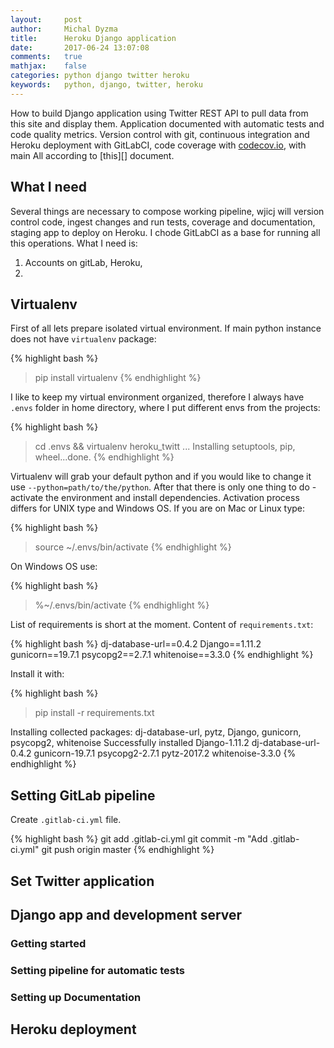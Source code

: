 ```yaml
---
layout:     post
author:     Michal Dyzma
title:      Heroku Django application
date:       2017-06-24 13:07:08
comments:   true
mathjax:    false
categories: python django twitter heroku
keywords:   python, django, twitter, heroku
---
```



How to build Django application using Twitter REST API to pull data from this site and display them. Application documented with automatic tests and code quality metrics. Version control with git, continuous integration and Heroku deployment with GitLabCI, code coverage with [codecov.io][codecov], with main All according to [this][] document.

## What I need

Several things are necessary to compose working pipeline, wjicj will version control code, ingest changes and run tests, coverage and documentation, staging app to deploy on Heroku. I chode GitLabCI as a base for running all this operations. What I need is:

1. Accounts on gitLab, Heroku, 
2.


## Virtualenv


First of all lets prepare isolated virtual environment. If main python instance does not have `virtualenv` package:

{% highlight bash %}
> pip install virtualenv
{% endhighlight %}


I like to keep my virtual environment organized, therefore I always have `.envs` folder in home directory, where I put different envs from the projects:

{% highlight bash %}
> cd .envs && virtualenv heroku_twitt
...
Installing setuptools, pip, wheel...done.
{% endhighlight %}

Virtualenv will grab your default python and if you would like to change it use `--python=path/to/the/python`.
After that there is only one thing to do  - activate the environment and install dependencies. Activation process differs for UNIX type and Windows OS. If you are on Mac or Linux type:

{% highlight bash %}
> source ~/.envs/bin/activate
{% endhighlight %}

On Windows OS use:

{% highlight bash %}
> %~/.envs/bin/activate
{% endhighlight %}


List of requirements is short at the moment. Content of `requirements.txt`:

{% highlight bash %}
dj-database-url==0.4.2
Django==1.11.2
gunicorn==19.7.1
psycopg2==2.7.1
whitenoise==3.3.0
{% endhighlight %}

Install it with:

{% highlight bash %}
> pip install -r requirements.txt

Installing collected packages: dj-database-url, pytz, Django, gunicorn, psycopg2, whitenoise
Successfully installed Django-1.11.2 dj-database-url-0.4.2 gunicorn-19.7.1 psycopg2-2.7.1 pytz-2017.2 whitenoise-3.3.0
{% endhighlight %}

## Setting GitLab pipeline


Create `.gitlab-ci.yml` file.

{% highlight bash %}
git add .gitlab-ci.yml
git commit -m "Add .gitlab-ci.yml"
git push origin master
{% endhighlight %}

## Set Twitter application






## Django app and development server

### Getting started


### Setting pipeline for automatic tests

### Setting up Documentation



## Heroku deployment

[codecov]: https://codecov.io
